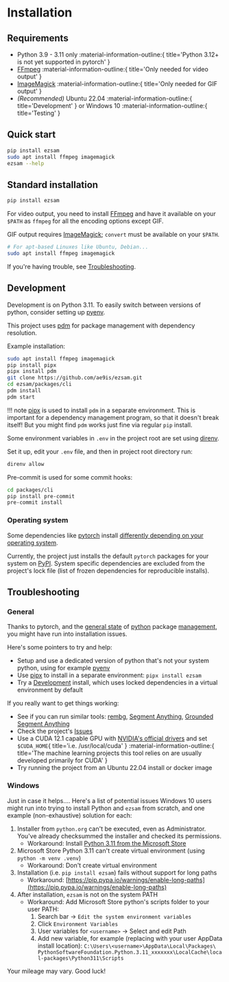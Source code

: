# Installation

## Requirements

  - Python 3.9 - 3.11 only :material-information-outline:{ title='Python 3.12+ is not yet supported in pytorch' }
  - [FFmpeg](https://ffmpeg.org/) :material-information-outline:{ title='Only needed for video output' }
  - [ImageMagick](https://imagemagick.org/) :material-information-outline:{ title='Only needed for GIF output' }
  - *(Recommended)* Ubuntu 22.04 :material-information-outline:{ title='Development' } or Windows 10 :material-information-outline:{ title='Testing' }

## Quick start

```bash
pip install ezsam
sudo apt install ffmpeg imagemagick
ezsam --help
```

## Standard installation

```bash
pip install ezsam
```

For video output, you need to install [FFmpeg](https://ffmpeg.org/) and have it available on your `$PATH` as `ffmpeg` for 
all the encoding options except GIF.

GIF output requires [ImageMagick](https://imagemagick.org/); `convert` must be available on your `$PATH`.

```bash
# For apt-based Linuxes like Ubuntu, Debian...
sudo apt install ffmpeg imagemagick
```

If you're having trouble, see [Troubleshooting](#troubleshooting).

## Development

Development is on Python 3.11. To easily switch between versions of python, consider setting up [pyenv](https://github.com/pyenv/pyenv).

This project uses [pdm](https://github.com/pdm-project/pdm) for package management with dependency resolution.

Example installation:

```bash
sudo apt install ffmpeg imagemagick
pip install pipx
pipx install pdm
git clone https://github.com/ae9is/ezsam.git
cd ezsam/packages/cli
pdm install
pdm start
```

!!! note
    [pipx](https://pypi.org/project/pipx) is used to install `pdm` in a separate environment. This is important for a dependency management program, so that it doesn't break itself! But you might find `pdm` works just fine via regular `pip` install.

Some environment variables in `.env` in the project root are set using [direnv](https://direnv.net/).

Set it up, edit your `.env` file, and then in project root directory run:
```bash
direnv allow
```

Pre-commit is used for some commit hooks:
```bash
cd packages/cli
pip install pre-commit
pre-commit install
```

### Operating system

Some dependencies like [pytorch](https://pytorch.org/get-started/locally/) install [differently depending on your operating system](https://discuss.pytorch.org/t/181787). 

Currently, the project just installs the default `pytorch` packages for your system on [PyPI](https://pypi.org/project/torch/). System specific dependencies are excluded from the project's lock file (list of frozen dependencies for reproducible installs).

## Troubleshooting

### General

Thanks to pytorch, and the [general state](https://xkcd.com/927/) of [python](https://xkcd.com/1987/) package [management](https://packaging.python.org/), you might have run into installation issues.

Here's some pointers to try and help:

- Setup and use a dedicated version of python that's not your system python, using for example [pyenv](https://github.com/pyenv/pyenv)
- Use [pipx](https://pypi.org/project/pipx) to install in a separate environment: `pipx install ezsam`
- Try a [Development](#development) install, which uses locked dependencies in a virtual environment by default

If you really want to get things working:

- See if you can run similar tools: [rembg](https://github.com/danielgatis/rembg), [Segment Anything](https://github.com/facebookresearch/segment-anything), [Grounded Segment Anything](https://github.com/IDEA-Research/Grounded-Segment-Anything)
- Check the project's [Issues](https://github.com/ae9is/ezsam/issues)
- Use a CUDA 12.1 capable GPU with [NVIDIA's official drivers](https://developer.nvidia.com/cuda-downloads?target_os=Linux&target_arch=x86_64&Distribution=Ubuntu&target_version=22.04&target_type=deb_network) and set `$CUDA_HOME`{ title='i.e. /usr/local/cuda' } :material-information-outline:{ title='The machine learning projects this tool relies on are usually developed primarily for CUDA' }
- Try running the project from an Ubuntu 22.04 install or docker image

### Windows

Just in case it helps.... Here's a list of potential issues Windows 10 users might run into trying to install Python and `ezsam` from scratch, and one example (non-exhaustive) solution for each:

1. Installer from `python.org` can't be executed, even as Administrator. You've already checksummed the installer and checked its permissions.
    - Workaround: Install [Python 3.11 from the Microsoft Store](https://apps.microsoft.com/detail/9NRWMJP3717K)
1. Microsoft Store Python 3.11 can't create virtual environment (using `python -m venv .venv`)
    - Workaround: Don't create virtual environment
1. Installation (i.e. `pip install ezsam`) fails without support for long paths
    - Workaround: [https://pip.pypa.io/warnings/enable-long-paths](https://pip.pypa.io/warnings/enable-long-paths)
1. After installation, `ezsam` is not on the system PATH
    - Workaround: Add Microsoft Store python's scripts folder to your user PATH:
        1. Search bar &rarr; `Edit the system environment variables`
        2. Click `Environment Variables`
        3. User variables for `<username>` &rarr; Select and edit Path
        4. Add new variable, for example (replacing with your user AppData install location): 
        `C:\Users\<username>\AppData\Local\Packages\ PythonSoftwareFoundation.Python.3.11_xxxxxxx\LocalCache\local-packages\Python311\Scripts`

Your mileage may vary. Good luck!

###